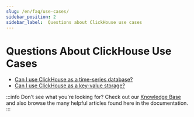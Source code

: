 ```yaml
---
slug: /en/faq/use-cases/
sidebar_position: 2
sidebar_label:  Questions about ClickHouse use cases
---
```


# Questions About ClickHouse Use Cases

-   [Can I use ClickHouse as a time-series database?](/knowledgebase/time-series)
-   [Can I use ClickHouse as a key-value storage?](/knowledgebase/key-value)

:::info Don’t see what you're looking for?
Check out our [Knowledge Base](/knowledgebase/) and also browse the many helpful articles found here in the documentation.
:::

